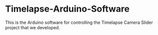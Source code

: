 # Timelapse-Arduino-Software
This is the Arduino software for controlling the Timelapse Camera Slider project that we developed.
